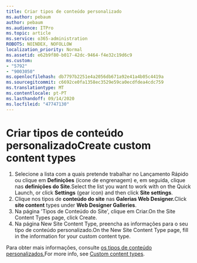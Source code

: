 ```yaml
---
title: Criar tipos de conteúdo personalizado
ms.author: pebaum
author: pebaum
ms.audience: ITPro
ms.topic: article
ms.service: o365-administration
ROBOTS: NOINDEX, NOFOLLOW
localization_priority: Normal
ms.assetid: e62b9f80-b017-42dc-9464-f4e32c19d6c9
ms.custom:
- "5792"
- "9003050"
ms.openlocfilehash: db7797b2251e4a2056db671a92e41a4b05c4419a
ms.sourcegitcommit: c6692ce0fa1358ec3529e59ca0ecdfdea4cdc759
ms.translationtype: MT
ms.contentlocale: pt-PT
ms.lasthandoff: 09/14/2020
ms.locfileid: "47747130"
---
```

# <a name="create-custom-content-types"></a><span data-ttu-id="d1f7a-102">Criar tipos de conteúdo personalizado</span><span class="sxs-lookup"><span data-stu-id="d1f7a-102">Create custom content types</span></span>

1. <span data-ttu-id="d1f7a-103">Selecione a lista com a quais pretende trabalhar no Lançamento Rápido ou clique em **Definições**  (ícone de engrenagem) e, em seguida, clique nas  **definições do Site**.</span><span class="sxs-lookup"><span data-stu-id="d1f7a-103">Select the list you want to work with on the Quick Launch, or click **Settings**  (gear icon) and then click  **Site settings**.</span></span>
2. <span data-ttu-id="d1f7a-104">Clique nos tipos de **conteúdo do site** nas **Galerias Web Designer.**</span><span class="sxs-lookup"><span data-stu-id="d1f7a-104">Click **site content**  types under  **Web Designer Galleries**.</span></span>
3. <span data-ttu-id="d1f7a-105">Na página 'Tipos de Conteúdo do Site', clique em Criar.</span><span class="sxs-lookup"><span data-stu-id="d1f7a-105">On the Site Content Types page, click Create.</span></span>
4. <span data-ttu-id="d1f7a-106">Na página New Site Content Type, preencha as informações para o seu tipo de conteúdo personalizado.</span><span class="sxs-lookup"><span data-stu-id="d1f7a-106">On the New Site Content Type page, fill in the information for your custom content type.</span></span>

<span data-ttu-id="d1f7a-107">Para obter mais informações, consulte [os tipos de conteúdo personalizados.](https://support.microsoft.com/office/e1277a2e-a1e8-4473-9126-91a0647766e5#__toc323548991)</span><span class="sxs-lookup"><span data-stu-id="d1f7a-107">For more info, see  [Custom content types](https://support.microsoft.com/office/e1277a2e-a1e8-4473-9126-91a0647766e5#__toc323548991).</span></span>
